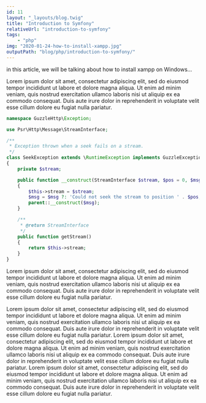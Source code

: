 ```yaml
---
id: 11
layout: "_layouts/blog.twig"
title: "Introduction to Symfony"
relativeUrl: "introduction-to-symfony"
tags: 
    - "php"
img: "2020-01-24-how-to-install-xampp.jpg"  
outputPath: "blog/php/introduction-to-symfony/"
---
```


in this article, we will be talking about how to install xampp on Windows...

Lorem ipsum dolor sit amet, consectetur adipiscing elit, sed do eiusmod tempor incididunt ut labore et dolore magna aliqua. Ut enim ad minim veniam, quis nostrud exercitation ullamco laboris nisi ut aliquip ex ea commodo consequat. Duis aute irure dolor in reprehenderit in voluptate velit esse cillum dolore eu fugiat nulla pariatur.

```php
namespace GuzzleHttp\Exception;

use Psr\Http\Message\StreamInterface;

/**
 * Exception thrown when a seek fails on a stream.
 */
class SeekException extends \RuntimeException implements GuzzleException
{
    private $stream;

    public function __construct(StreamInterface $stream, $pos = 0, $msg = '')
    {
        $this->stream = $stream;
        $msg = $msg ?: 'Could not seek the stream to position ' . $pos;
        parent::__construct($msg);
    }

    /**
     * @return StreamInterface
     */
    public function getStream()
    {
        return $this->stream;
    }
}
```
Lorem ipsum dolor sit amet, consectetur adipiscing elit, sed do eiusmod tempor incididunt ut labore et dolore magna aliqua. Ut enim ad minim veniam, quis nostrud exercitation ullamco laboris nisi ut aliquip ex ea commodo consequat. Duis aute irure dolor in reprehenderit in voluptate velit esse cillum dolore eu fugiat nulla pariatur.
<script id="asciicast-303295" src="https://asciinema.org/a/303295.js" data-rows="25" async></script>
Lorem ipsum dolor sit amet, consectetur adipiscing elit, sed do eiusmod tempor incididunt ut labore et dolore magna aliqua. Ut enim ad minim veniam, quis nostrud exercitation ullamco laboris nisi ut aliquip ex ea commodo consequat. Duis aute irure dolor in reprehenderit in voluptate velit esse cillum dolore eu fugiat nulla pariatur.
Lorem ipsum dolor sit amet, consectetur adipiscing elit, sed do eiusmod tempor incididunt ut labore et dolore magna aliqua. Ut enim ad minim veniam, quis nostrud exercitation ullamco laboris nisi ut aliquip ex ea commodo consequat. Duis aute irure dolor in reprehenderit in voluptate velit esse cillum dolore eu fugiat nulla pariatur.
Lorem ipsum dolor sit amet, consectetur adipiscing elit, sed do eiusmod tempor incididunt ut labore et dolore magna aliqua. Ut enim ad minim veniam, quis nostrud exercitation ullamco laboris nisi ut aliquip ex ea commodo consequat. Duis aute irure dolor in reprehenderit in voluptate velit esse cillum dolore eu fugiat nulla pariatur.